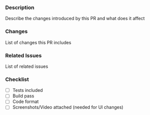 ### Description

Describe the changes introduced by this PR and what does it affect

### Changes

List of changes this PR includes

### Related Issues

List of related issues

### Checklist

- [ ] Tests included
- [ ] Build pass
- [ ] Code format
- [ ] Screenshots/Video attached (needed for UI changes)